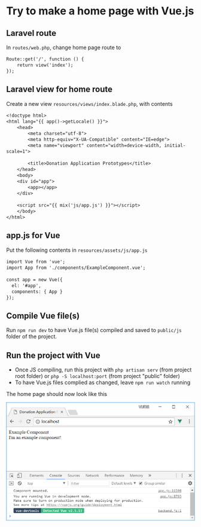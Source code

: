 # Try to make a home page with Vue.js

## Laravel route

In `routes/web.php`, change home page route to

```
Route::get('/', function () {
    return view('index');
});
``` 

## Laravel view for home route

Create a new view `resources/views/index.blade.php`, with contents

```
<!doctype html>
<html lang="{{ app()->getLocale() }}">
    <head>
        <meta charset="utf-8">
        <meta http-equiv="X-UA-Compatible" content="IE=edge">
        <meta name="viewport" content="width=device-width, initial-scale=1">

        <title>Donation Application Prototypes</title>
    </head>
    <body>
    <div id="app">
        <app></app>
    </div>

    <script src="{{ mix('js/app.js') }}"></script>
    </body>
</html>
``` 

## app.js for Vue

Put the following contents in `resources/assets/js/app.js`

```
import Vue from 'vue';
import App from './components/ExampleComponent.vue';

const app = new Vue({
  el: '#app',
  components: { App }
});
```

## Compile Vue file(s)

Run `npm run dev` to have Vue.js file(s) compiled and saved to `public/js` folder of the project.

## Run the project with Vue

- Once JS compiling, run this project with `php artisan serv` (from project root folder) or `php -S localhost:port` (from project "public" folder)
- To have Vue.js files complied as changed, leave `npm run watch` running 

The home page should now look like this 

![alt text](try-a-vue-home-page.png "Try a Vue home page")
